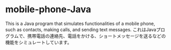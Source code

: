 # mobile-phone-Java
This is a Java program that simulates functionalities of a mobile phone, such as contacts, making calls, and sending text messages.
これはJavaプログラムで、携帯電話の連絡先、電話をかける、ショートメッセージを送るなどの機能をシミュレートしています。
